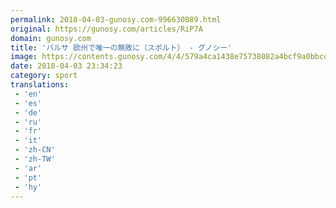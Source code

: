 ```yaml
---
permalink: 2018-04-03-gunosy.com-996630089.html
original: https://gunosy.com/articles/RiP7A
domain: gunosy.com
title: 'バルサ 欧州で唯一の無敗に（スポルト） - グノシー'
image: https://contents.gunosy.com/4/4/579a4ca1438e75738082a4bcf9a0bbcd_content.jpg
date: 2018-04-03 23:34:23
category: sport
translations: 
 - 'en'
 - 'es'
 - 'de'
 - 'ru'
 - 'fr'
 - 'it'
 - 'zh-CN'
 - 'zh-TW'
 - 'ar'
 - 'pt'
 - 'hy'
---
```


